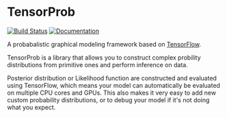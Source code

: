 # TensorProb

[![Build Status](https://travis-ci.org/ibab/tensorprob.svg?branch=master)](https://travis-ci.org/ibab/tensorprob) [![Documentation](https://img.shields.io/badge/docs-link-blue.svg)](https://ibab.github.io/tensorprob)


A probabalistic graphical modeling framework based on [TensorFlow](https://github.com/tensorflow/tensorflow).

TensorProb is a library that allows you to construct complex probility distributions
from primitive ones and perform inference on data.

Posterior distribution or Likelihood function are constructed and evaluated using TensorFlow,
which means your model can automatically be evaluated on multiple CPU cores and GPUs.
This also makes it very easy to add new custom probability distributions, or to
debug your model if it's not doing what you expect.

